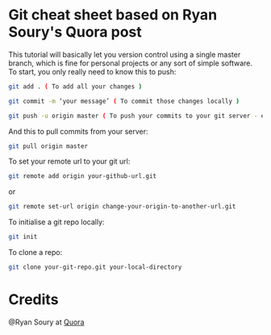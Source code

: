 # Git cheat sheet based on Ryan Soury's Quora post

This tutorial will basically let you version control using a single master branch, which is fine for personal projects or any sort of simple software.
To start, you only really need to know this to push:
```bash
git add . ( To add all your changes )

git commit -m ‘your message’ ( To commit those changes locally )

git push -u origin master ( To push your commits to your git server - eg. Github )
```

And this to pull commits from your server:
```bash
git pull origin master
```

To set your remote url to your git url:
```bash
git remote add origin your-github-url.git 
```
or
```bash
git remote set-url origin change-your-origin-to-another-url.git
```

To initialise a git repo locally:
```bash
git init
```

To clone a repo:
```bash
git clone your-git-repo.git your-local-directory
```
# Credits
@Ryan Soury at [Quora](https://www.quora.com/As-a-Git-beginner-should-I-use-command-line-or-a-GUI-based-client)
